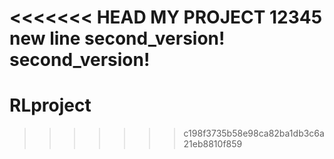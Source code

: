 <<<<<<< HEAD
MY PROJECT
12345
new line
second_version!
second_version!
=======
# RLproject
>>>>>>> c198f3735b58e98ca82ba1db3c6a21eb8810f859
